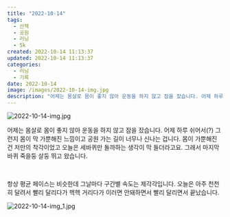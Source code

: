 ```yaml
---
title: "2022-10-14"
tags:
  - 산책
  - 공원
  - 러닝
  - 5k
created: 2022-10-14 11:13:37
updated: 2022-10-14 11:13:37
categories:
  - 러닝
  - 기록
date: 2022-10-14
image: /images/2022-10-14-img.jpg
description: "어제는 몸살로 몸이 좋지 않아 운동을 하지 않고 잠을 잤습니다. 어제 하루 쉬어서(?) 그런지 몸이 막 가뿐해진 느낌이고 공원 가는 길이 너무나 신나는 겁니다. 몸이 가뿐해진 건 저만의 착각이었고 오늘은 세바퀴만 돌까하는 생각이 막 들더라고요. 그래서 마지막 바퀴 죽을둥 살둥 뛰고 왔습"
---
```


![2022-10-14-img.jpg](/images/2022-10-14-img.jpg)
 
 

어제는 몸살로 몸이 좋지 않아 운동을 하지 않고 잠을 잤습니다. 어제 하루 쉬어서(?) 그런지 몸이 막 가뿐해진 느낌이고 공원 가는 길이 너무나 신나는 겁니다. 몸이 가뿐해진 건 저만의 착각이었고 오늘은 세바퀴만 돌까하는 생각이 막 들더라고요. 그래서 마지막 바퀴 죽을둥 살둥 뛰고 왔습니다.

 

항상 평균 페이스는 비슷한데 그날마다 구간별 속도는 제각각입니다. 오늘은 아주 천천히 달려서 빨리 달리다가 헥헥 거리다가 이러면 안돼하면서 빨리 달리면서 끝났습니다.

 
 ![2022-10-14-img_1.jpg](/images/2022-10-14-img_1.jpg)
